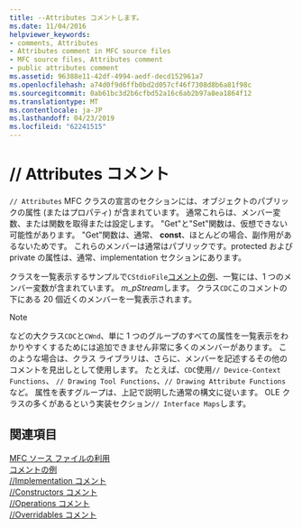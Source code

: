 ```yaml
---
title: --Attributes コメントします。
ms.date: 11/04/2016
helpviewer_keywords:
- comments, Attributes
- Attributes comment in MFC source files
- MFC source files, Attributes comment
- public attributes comment
ms.assetid: 96388e11-42df-4994-aedf-decd152961a7
ms.openlocfilehash: a74d0f9d6ffb0bd2d057cf46f7308d8b6a81f98c
ms.sourcegitcommit: 0ab61bc3d2b6cfbd52a16c6ab2b97a8ea1864f12
ms.translationtype: MT
ms.contentlocale: ja-JP
ms.lasthandoff: 04/23/2019
ms.locfileid: "62241515"
---
```

# <a name="-attributes-comment"></a>// Attributes コメント

`// Attributes` MFC クラスの宣言のセクションには、オブジェクトのパブリックの属性 (またはプロパティ) が含まれています。 通常これらは、メンバー変数、または関数を取得または設定します。 "Get"と"Set"関数は、仮想できない可能性があります。 "Get"関数は、通常、 **const**、ほとんどの場合、副作用があるないためです。 これらのメンバーは通常はパブリックです。protected および private の属性は、通常、implementation セクションにあります。

クラスを一覧表示するサンプルで`CStdioFile`[コメントの例](../mfc/an-example-of-the-comments.md)、一覧には、1 つのメンバー変数が含まれています。 *m_pStream*します。 クラス`CDC`このコメントの下にある 20 個近くのメンバーを一覧表示されます。

> [!NOTE]
>  などの大クラス`CDC`と`CWnd`、単に 1 つのグループのすべての属性を一覧表示をわかりやすくするためには追加できません非常に多くのメンバーがあります。 このような場合は、クラス ライブラリは、さらに、メンバーを記述するその他のコメントを見出しとして使用します。 たとえば、`CDC`使用`// Device-Context Functions`、 `// Drawing Tool Functions`、`// Drawing Attribute Functions`など。 属性を表すグループは、上記で説明した通常の構文に従います。 OLE クラスの多くがあるという実装セクション`// Interface Maps`します。

## <a name="see-also"></a>関連項目

[MFC ソース ファイルの利用](../mfc/using-the-mfc-source-files.md)<br/>
[コメントの例](../mfc/an-example-of-the-comments.md)<br/>
[//Implementation コメント](../mfc/decrement-implementation-comment.md)<br/>
[//Constructors コメント](../mfc/decrement-constructors-comment.md)<br/>
[//Operations コメント](../mfc/decrement-operations-comment.md)<br/>
[//Overridables コメント](../mfc/decrement-overridables-comment.md)
